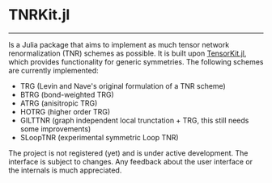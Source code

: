 # TNRKit.jl
---
Is a Julia package that aims to implement as much tensor network renormalization (TNR) schemes as possible.
It is built upon
[TensorKit.jl](https://github.com/jutho/TensorKit.jl), which provides functionality for
generic symmetries.
The following schemes are currently implemented:
- TRG (Levin and Nave's original formulation of a TNR scheme) 
- BTRG (bond-weighted TRG)
- ATRG (anisitropic TRG)
- HOTRG (higher order TRG)
- GILTTNR (graph independent local trunctation + TRG, this still needs some improvements)
- SLoopTNR (experimental symmetric Loop TNR)

The project is not registered (yet) and is under active development. The interface is subject to changes. Any feedback about the user interface or the internals is much appreciated.
